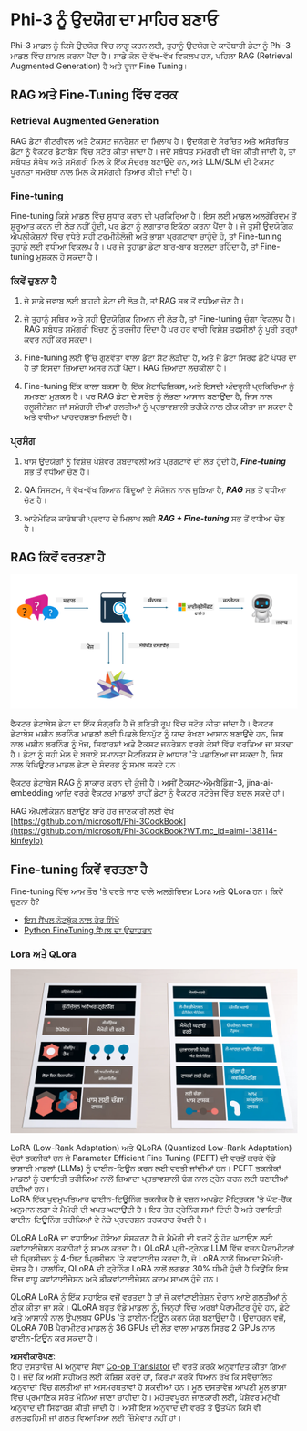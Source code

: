 <!--
CO_OP_TRANSLATOR_METADATA:
{
  "original_hash": "743d7e9cb9c4e8ea642d77bee657a7fa",
  "translation_date": "2025-07-17T09:55:10+00:00",
  "source_file": "md/03.FineTuning/LetPhi3gotoIndustriy.md",
  "language_code": "pa"
}
-->
# **Phi-3 ਨੂੰ ਉਦਯੋਗ ਦਾ ਮਾਹਿਰ ਬਣਾਓ**

Phi-3 ਮਾਡਲ ਨੂੰ ਕਿਸੇ ਉਦਯੋਗ ਵਿੱਚ ਲਾਗੂ ਕਰਨ ਲਈ, ਤੁਹਾਨੂੰ ਉਦਯੋਗ ਦੇ ਕਾਰੋਬਾਰੀ ਡੇਟਾ ਨੂੰ Phi-3 ਮਾਡਲ ਵਿੱਚ ਸ਼ਾਮਲ ਕਰਨਾ ਪੈਂਦਾ ਹੈ। ਸਾਡੇ ਕੋਲ ਦੋ ਵੱਖ-ਵੱਖ ਵਿਕਲਪ ਹਨ, ਪਹਿਲਾ RAG (Retrieval Augmented Generation) ਹੈ ਅਤੇ ਦੂਜਾ Fine Tuning।

## **RAG ਅਤੇ Fine-Tuning ਵਿੱਚ ਫਰਕ**

### **Retrieval Augmented Generation**

RAG ਡੇਟਾ ਰੀਟਰੀਵਲ ਅਤੇ ਟੈਕਸਟ ਜਨਰੇਸ਼ਨ ਦਾ ਮਿਲਾਪ ਹੈ। ਉਦਯੋਗ ਦੇ ਸੰਰਚਿਤ ਅਤੇ ਅਸੰਰਚਿਤ ਡੇਟਾ ਨੂੰ ਵੈਕਟਰ ਡੇਟਾਬੇਸ ਵਿੱਚ ਸਟੋਰ ਕੀਤਾ ਜਾਂਦਾ ਹੈ। ਜਦੋਂ ਸਬੰਧਤ ਸਮੱਗਰੀ ਦੀ ਖੋਜ ਕੀਤੀ ਜਾਂਦੀ ਹੈ, ਤਾਂ ਸਬੰਧਤ ਸੰਖੇਪ ਅਤੇ ਸਮੱਗਰੀ ਮਿਲ ਕੇ ਇੱਕ ਸੰਦਰਭ ਬਣਾਉਂਦੇ ਹਨ, ਅਤੇ LLM/SLM ਦੀ ਟੈਕਸਟ ਪੂਰਨਤਾ ਸਮਰੱਥਾ ਨਾਲ ਮਿਲ ਕੇ ਸਮੱਗਰੀ ਤਿਆਰ ਕੀਤੀ ਜਾਂਦੀ ਹੈ।

### **Fine-tuning**

Fine-tuning ਕਿਸੇ ਮਾਡਲ ਵਿੱਚ ਸੁਧਾਰ ਕਰਨ ਦੀ ਪ੍ਰਕਿਰਿਆ ਹੈ। ਇਸ ਲਈ ਮਾਡਲ ਅਲਗੋਰਿਦਮ ਤੋਂ ਸ਼ੁਰੂਆਤ ਕਰਨ ਦੀ ਲੋੜ ਨਹੀਂ ਹੁੰਦੀ, ਪਰ ਡੇਟਾ ਨੂੰ ਲਗਾਤਾਰ ਇਕੱਠਾ ਕਰਨਾ ਪੈਂਦਾ ਹੈ। ਜੇ ਤੁਸੀਂ ਉਦਯੋਗਿਕ ਐਪਲੀਕੇਸ਼ਨਾਂ ਵਿੱਚ ਵਧੇਰੇ ਸਹੀ ਟਰਮੀਨੋਲੋਜੀ ਅਤੇ ਭਾਸ਼ਾ ਪ੍ਰਗਟਾਵਾ ਚਾਹੁੰਦੇ ਹੋ, ਤਾਂ Fine-tuning ਤੁਹਾਡੇ ਲਈ ਵਧੀਆ ਵਿਕਲਪ ਹੈ। ਪਰ ਜੇ ਤੁਹਾਡਾ ਡੇਟਾ ਬਾਰ-ਬਾਰ ਬਦਲਦਾ ਰਹਿੰਦਾ ਹੈ, ਤਾਂ Fine-tuning ਮੁਸ਼ਕਲ ਹੋ ਸਕਦਾ ਹੈ।

### **ਕਿਵੇਂ ਚੁਣਨਾ ਹੈ**

1. ਜੇ ਸਾਡੇ ਜਵਾਬ ਲਈ ਬਾਹਰੀ ਡੇਟਾ ਦੀ ਲੋੜ ਹੈ, ਤਾਂ RAG ਸਭ ਤੋਂ ਵਧੀਆ ਚੋਣ ਹੈ।

2. ਜੇ ਤੁਹਾਨੂੰ ਸਥਿਰ ਅਤੇ ਸਹੀ ਉਦਯੋਗਿਕ ਗਿਆਨ ਦੀ ਲੋੜ ਹੈ, ਤਾਂ Fine-tuning ਚੰਗਾ ਵਿਕਲਪ ਹੈ। RAG ਸਬੰਧਤ ਸਮੱਗਰੀ ਖਿੱਚਣ ਨੂੰ ਤਰਜੀਹ ਦਿੰਦਾ ਹੈ ਪਰ ਹਰ ਵਾਰੀ ਵਿਸ਼ੇਸ਼ ਤਫਸੀਲਾਂ ਨੂੰ ਪੂਰੀ ਤਰ੍ਹਾਂ ਕਵਰ ਨਹੀਂ ਕਰ ਸਕਦਾ।

3. Fine-tuning ਲਈ ਉੱਚ ਗੁਣਵੱਤਾ ਵਾਲਾ ਡੇਟਾ ਸੈੱਟ ਲੋੜੀਂਦਾ ਹੈ, ਅਤੇ ਜੇ ਡੇਟਾ ਸਿਰਫ ਛੋਟੇ ਪੱਧਰ ਦਾ ਹੈ ਤਾਂ ਇਸਦਾ ਜ਼ਿਆਦਾ ਅਸਰ ਨਹੀਂ ਪੈਂਦਾ। RAG ਜ਼ਿਆਦਾ ਲਚਕੀਲਾ ਹੈ।

4. Fine-tuning ਇੱਕ ਕਾਲਾ ਬਕਸਾ ਹੈ, ਇੱਕ ਮੈਟਾਫਿਜ਼ਿਕਸ, ਅਤੇ ਇਸਦੀ ਅੰਦਰੂਨੀ ਪ੍ਰਕਿਰਿਆ ਨੂੰ ਸਮਝਣਾ ਮੁਸ਼ਕਲ ਹੈ। ਪਰ RAG ਡੇਟਾ ਦੇ ਸਰੋਤ ਨੂੰ ਲੱਭਣਾ ਆਸਾਨ ਬਣਾਉਂਦਾ ਹੈ, ਜਿਸ ਨਾਲ ਹਲੂਸੀਨੇਸ਼ਨ ਜਾਂ ਸਮੱਗਰੀ ਦੀਆਂ ਗਲਤੀਆਂ ਨੂੰ ਪ੍ਰਭਾਵਸ਼ਾਲੀ ਤਰੀਕੇ ਨਾਲ ਠੀਕ ਕੀਤਾ ਜਾ ਸਕਦਾ ਹੈ ਅਤੇ ਵਧੀਆ ਪਾਰਦਰਸ਼ਤਾ ਮਿਲਦੀ ਹੈ।

### **ਪ੍ਰਸੰਗ**

1. ਖਾਸ ਉਦਯੋਗਾਂ ਨੂੰ ਵਿਸ਼ੇਸ਼ ਪੇਸ਼ੇਵਰ ਸ਼ਬਦਾਵਲੀ ਅਤੇ ਪ੍ਰਗਟਾਵੇ ਦੀ ਲੋੜ ਹੁੰਦੀ ਹੈ, ***Fine-tuning*** ਸਭ ਤੋਂ ਵਧੀਆ ਚੋਣ ਹੈ।

2. QA ਸਿਸਟਮ, ਜੋ ਵੱਖ-ਵੱਖ ਗਿਆਨ ਬਿੰਦੂਆਂ ਦੇ ਸੰਯੋਜਨ ਨਾਲ ਜੁੜਿਆ ਹੈ, ***RAG*** ਸਭ ਤੋਂ ਵਧੀਆ ਚੋਣ ਹੈ।

3. ਆਟੋਮੇਟਿਕ ਕਾਰੋਬਾਰੀ ਪ੍ਰਵਾਹ ਦੇ ਮਿਲਾਪ ਲਈ ***RAG + Fine-tuning*** ਸਭ ਤੋਂ ਵਧੀਆ ਚੋਣ ਹੈ।

## **RAG ਕਿਵੇਂ ਵਰਤਣਾ ਹੈ**

![rag](../../../../translated_images/rag.2014adc59e6f6007bafac13e800a6cbc3e297fbb9903efe20a93129bd13987e9.pa.png)

ਵੈਕਟਰ ਡੇਟਾਬੇਸ ਡੇਟਾ ਦਾ ਇੱਕ ਸੰਗ੍ਰਹਿ ਹੈ ਜੋ ਗਣਿਤੀ ਰੂਪ ਵਿੱਚ ਸਟੋਰ ਕੀਤਾ ਜਾਂਦਾ ਹੈ। ਵੈਕਟਰ ਡੇਟਾਬੇਸ ਮਸ਼ੀਨ ਲਰਨਿੰਗ ਮਾਡਲਾਂ ਲਈ ਪਿਛਲੇ ਇਨਪੁੱਟ ਨੂੰ ਯਾਦ ਰੱਖਣਾ ਆਸਾਨ ਬਣਾਉਂਦੇ ਹਨ, ਜਿਸ ਨਾਲ ਮਸ਼ੀਨ ਲਰਨਿੰਗ ਨੂੰ ਖੋਜ, ਸਿਫਾਰਸ਼ਾਂ ਅਤੇ ਟੈਕਸਟ ਜਨਰੇਸ਼ਨ ਵਰਗੇ ਕੇਸਾਂ ਵਿੱਚ ਵਰਤਿਆ ਜਾ ਸਕਦਾ ਹੈ। ਡੇਟਾ ਨੂੰ ਸਹੀ ਮੇਲ ਦੇ ਬਜਾਏ ਸਮਾਨਤਾ ਮੈਟਰਿਕਸ ਦੇ ਆਧਾਰ 'ਤੇ ਪਛਾਣਿਆ ਜਾ ਸਕਦਾ ਹੈ, ਜਿਸ ਨਾਲ ਕੰਪਿਊਟਰ ਮਾਡਲ ਡੇਟਾ ਦੇ ਸੰਦਰਭ ਨੂੰ ਸਮਝ ਸਕਦੇ ਹਨ।

ਵੈਕਟਰ ਡੇਟਾਬੇਸ RAG ਨੂੰ ਸਾਕਾਰ ਕਰਨ ਦੀ ਕੁੰਜੀ ਹੈ। ਅਸੀਂ ਟੈਕਸਟ-ਐਮਬੈਡਿੰਗ-3, jina-ai-embedding ਆਦਿ ਵਰਗੇ ਵੈਕਟਰ ਮਾਡਲਾਂ ਰਾਹੀਂ ਡੇਟਾ ਨੂੰ ਵੈਕਟਰ ਸਟੋਰੇਜ ਵਿੱਚ ਬਦਲ ਸਕਦੇ ਹਾਂ।

RAG ਐਪਲੀਕੇਸ਼ਨ ਬਣਾਉਣ ਬਾਰੇ ਹੋਰ ਜਾਣਕਾਰੀ ਲਈ ਵੇਖੋ [https://github.com/microsoft/Phi-3CookBook](https://github.com/microsoft/Phi-3CookBook?WT.mc_id=aiml-138114-kinfeylo)

## **Fine-tuning ਕਿਵੇਂ ਵਰਤਣਾ ਹੈ**

Fine-tuning ਵਿੱਚ ਆਮ ਤੌਰ 'ਤੇ ਵਰਤੇ ਜਾਣ ਵਾਲੇ ਅਲਗੋਰਿਦਮ Lora ਅਤੇ QLora ਹਨ। ਕਿਵੇਂ ਚੁਣਨਾ ਹੈ?
- [ਇਸ ਸੈਂਪਲ ਨੋਟਬੁੱਕ ਨਾਲ ਹੋਰ ਸਿੱਖੋ](../../../../code/04.Finetuning/Phi_3_Inference_Finetuning.ipynb)
- [Python FineTuning ਸੈਂਪਲ ਦਾ ਉਦਾਹਰਨ](../../../../code/04.Finetuning/FineTrainingScript.py)

### **Lora ਅਤੇ QLora**

![lora](../../../../translated_images/qlora.e6446c988ee04ca08807488bb7d9e2c0ea7ef4af9d000fc6d13032b4ac2de18d.pa.png)

LoRA (Low-Rank Adaptation) ਅਤੇ QLoRA (Quantized Low-Rank Adaptation) ਦੋਹਾਂ ਤਕਨੀਕਾਂ ਹਨ ਜੋ Parameter Efficient Fine Tuning (PEFT) ਦੀ ਵਰਤੋਂ ਕਰਕੇ ਵੱਡੇ ਭਾਸ਼ਾਈ ਮਾਡਲਾਂ (LLMs) ਨੂੰ ਫਾਈਨ-ਟਿਊਨ ਕਰਨ ਲਈ ਵਰਤੀ ਜਾਂਦੀਆਂ ਹਨ। PEFT ਤਕਨੀਕਾਂ ਮਾਡਲਾਂ ਨੂੰ ਰਵਾਇਤੀ ਤਰੀਕਿਆਂ ਨਾਲੋਂ ਜ਼ਿਆਦਾ ਪ੍ਰਭਾਵਸ਼ਾਲੀ ਢੰਗ ਨਾਲ ਟ੍ਰੇਨ ਕਰਨ ਲਈ ਬਣਾਈਆਂ ਗਈਆਂ ਹਨ।  
LoRA ਇੱਕ ਖੁਦਮੁਖਤਿਆਰ ਫਾਈਨ-ਟਿਊਨਿੰਗ ਤਕਨੀਕ ਹੈ ਜੋ ਵਜ਼ਨ ਅਪਡੇਟ ਮੈਟ੍ਰਿਕਸ 'ਤੇ ਘੱਟ-ਰੈਂਕ ਅਨੁਮਾਨ ਲਗਾ ਕੇ ਮੈਮੋਰੀ ਦੀ ਖਪਤ ਘਟਾਉਂਦੀ ਹੈ। ਇਹ ਤੇਜ਼ ਟ੍ਰੇਨਿੰਗ ਸਮਾਂ ਦਿੰਦੀ ਹੈ ਅਤੇ ਰਵਾਇਤੀ ਫਾਈਨ-ਟਿਊਨਿੰਗ ਤਰੀਕਿਆਂ ਦੇ ਨੇੜੇ ਪ੍ਰਦਰਸ਼ਨ ਬਰਕਰਾਰ ਰੱਖਦੀ ਹੈ।

QLoRA LoRA ਦਾ ਵਧਾਇਆ ਹੋਇਆ ਸੰਸਕਰਣ ਹੈ ਜੋ ਮੈਮੋਰੀ ਦੀ ਵਰਤੋਂ ਨੂੰ ਹੋਰ ਘਟਾਉਣ ਲਈ ਕਵਾਂਟਾਈਜ਼ੇਸ਼ਨ ਤਕਨੀਕਾਂ ਨੂੰ ਸ਼ਾਮਲ ਕਰਦਾ ਹੈ। QLoRA ਪ੍ਰੀ-ਟ੍ਰੇਨਡ LLM ਵਿੱਚ ਵਜ਼ਨ ਪੈਰਾਮੀਟਰਾਂ ਦੀ ਪ੍ਰਿਸੀਜ਼ਨ ਨੂੰ 4-ਬਿਟ ਪ੍ਰਿਸੀਜ਼ਨ 'ਤੇ ਕਵਾਂਟਾਈਜ਼ ਕਰਦਾ ਹੈ, ਜੋ LoRA ਨਾਲੋਂ ਜ਼ਿਆਦਾ ਮੈਮੋਰੀ-ਦੋਸਤ ਹੈ। ਹਾਲਾਂਕਿ, QLoRA ਦੀ ਟ੍ਰੇਨਿੰਗ LoRA ਨਾਲੋਂ ਲਗਭਗ 30% ਧੀਮੀ ਹੁੰਦੀ ਹੈ ਕਿਉਂਕਿ ਇਸ ਵਿੱਚ ਵਾਧੂ ਕਵਾਂਟਾਈਜ਼ੇਸ਼ਨ ਅਤੇ ਡੀਕਵਾਂਟਾਈਜ਼ੇਸ਼ਨ ਕਦਮ ਸ਼ਾਮਲ ਹੁੰਦੇ ਹਨ।

QLoRA LoRA ਨੂੰ ਇੱਕ ਸਹਾਇਕ ਵਜੋਂ ਵਰਤਦਾ ਹੈ ਤਾਂ ਜੋ ਕਵਾਂਟਾਈਜ਼ੇਸ਼ਨ ਦੌਰਾਨ ਆਏ ਗਲਤੀਆਂ ਨੂੰ ਠੀਕ ਕੀਤਾ ਜਾ ਸਕੇ। QLoRA ਬਹੁਤ ਵੱਡੇ ਮਾਡਲਾਂ ਨੂੰ, ਜਿਨ੍ਹਾਂ ਵਿੱਚ ਅਰਬਾਂ ਪੈਰਾਮੀਟਰ ਹੁੰਦੇ ਹਨ, ਛੋਟੇ ਅਤੇ ਆਸਾਨੀ ਨਾਲ ਉਪਲਬਧ GPUs 'ਤੇ ਫਾਈਨ-ਟਿਊਨ ਕਰਨ ਯੋਗ ਬਣਾਉਂਦਾ ਹੈ। ਉਦਾਹਰਨ ਵਜੋਂ, QLoRA 70B ਪੈਰਾਮੀਟਰ ਮਾਡਲ ਨੂੰ 36 GPUs ਦੀ ਲੋੜ ਵਾਲਾ ਮਾਡਲ ਸਿਰਫ 2 GPUs ਨਾਲ ਫਾਈਨ-ਟਿਊਨ ਕਰ ਸਕਦਾ ਹੈ।

**ਅਸਵੀਕਾਰੋਪਣ**:  
ਇਹ ਦਸਤਾਵੇਜ਼ AI ਅਨੁਵਾਦ ਸੇਵਾ [Co-op Translator](https://github.com/Azure/co-op-translator) ਦੀ ਵਰਤੋਂ ਕਰਕੇ ਅਨੁਵਾਦਿਤ ਕੀਤਾ ਗਿਆ ਹੈ। ਜਦੋਂ ਕਿ ਅਸੀਂ ਸਹੀਅਤ ਲਈ ਕੋਸ਼ਿਸ਼ ਕਰਦੇ ਹਾਂ, ਕਿਰਪਾ ਕਰਕੇ ਧਿਆਨ ਰੱਖੋ ਕਿ ਸਵੈਚਾਲਿਤ ਅਨੁਵਾਦਾਂ ਵਿੱਚ ਗਲਤੀਆਂ ਜਾਂ ਅਸਮਰਥਤਾਵਾਂ ਹੋ ਸਕਦੀਆਂ ਹਨ। ਮੂਲ ਦਸਤਾਵੇਜ਼ ਆਪਣੀ ਮੂਲ ਭਾਸ਼ਾ ਵਿੱਚ ਪ੍ਰਮਾਣਿਕ ਸਰੋਤ ਮੰਨਿਆ ਜਾਣਾ ਚਾਹੀਦਾ ਹੈ। ਮਹੱਤਵਪੂਰਨ ਜਾਣਕਾਰੀ ਲਈ, ਪੇਸ਼ੇਵਰ ਮਨੁੱਖੀ ਅਨੁਵਾਦ ਦੀ ਸਿਫਾਰਸ਼ ਕੀਤੀ ਜਾਂਦੀ ਹੈ। ਅਸੀਂ ਇਸ ਅਨੁਵਾਦ ਦੀ ਵਰਤੋਂ ਤੋਂ ਉਤਪੰਨ ਕਿਸੇ ਵੀ ਗਲਤਫਹਿਮੀ ਜਾਂ ਗਲਤ ਵਿਆਖਿਆ ਲਈ ਜ਼ਿੰਮੇਵਾਰ ਨਹੀਂ ਹਾਂ।